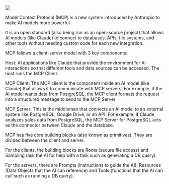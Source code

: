 
<img src ="https://substack-post-media.s3.amazonaws.com/public/images/840e868d-2c83-4b1b-a881-df1da6c6e332_1309x1536.gif">

Model Context Protocol (MCP) is a new system introduced by Anthropic to make AI models more powerful.

It is an open standard (also being run as an open-source project) that allows AI models (like Claude) to connect to databases, APIs, file systems, and other tools without needing custom code for each new integration.

MCP follows a client-server model with 3 key components:

  Host: AI applications like Claude that provide the environment for AI interactions so that different tools and data sources can be accessed. The host runs the MCP Client.

  MCP Client: The MCP client is the component inside an AI model (like Claude) that allows it to communicate with MCP servers. For example, if the AI model wants data from PostgreSQL, the MCP client formats the request into a structured message to send to the MCP Server

  MCP Server: This is the middleman that connects an AI model to an external system like PostgreSQL, Google Drive, or an API. For example, if Claude analyzes sales data from PostgreSQL, the MCP Server for PostgreSQL acts as the connector between Claude and the database.

MCP has five core building blocks (also known as primitives). They are divided between the client and server.

  For the clients, the building blocks are Roots (secure file access) and Sampling (ask the AI for help with a task such as generating a DB query).

  For the servers, there are Prompts (instructions to guide the AI), Resources (Data Objects that the AI can reference) and Tools (functions that the AI can call such as running a DB query).
